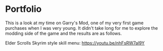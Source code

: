 # Portfolio
This is a look at my time on Garry's Mod, one of my very first game purchases when I was very young. It didn't take long for me to explore the modding side of the game and the results are as follows.

Elder Scrolls Skyrim style skill menu:
https://youtu.be/nhFsRW7al9Y
